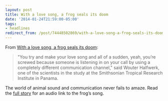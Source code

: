 ```yaml
---
layout: post 
title: With a love song, a frog seals its doom 
date: '2014-01-24T21:59:00-05:00' 
tags: 
- headlines 
redirect_from: /post/74448502869/with-a-love-song-a-frog-seals-its-doom 
--- 
```


From [With a love song, a frog seals its doom](http://www.csmonitor.com/Science/2014/0124/With-a-love-song-a-frog-seals-its-doom):

> "You try and make your love song and all of a sudden, yeah, you’re screwed because someone is listening in on your call by using a completely different communication channel," said Wouter Halfwerk, one of the scientists in the study at the Smithsonian Tropical Research Institute in Panama.

The world of animal sound and communication never fails to amaze. Read the [full story](http://www.csmonitor.com/Science/2014/0124/With-a-love-song-a-frog-seals-its-doom) for an audio link to the frog’s song.

